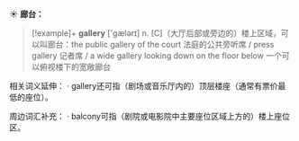 ☀ <span class="category">**廊台：**</span>
>[!example]+ <span class="vocabulary">**gallery**</span> ['ɡælərɪ] 
> <span class="definition">n. [C]（大厅后部或旁边的）楼上区域，可以叫廊台：</span>the public gallery of the court 法庭的公共旁听席 / press gallery 记者席 / a wide gallery looking down on the floor below 一个可以俯视楼下的宽敞廊台

相关词义延伸：
· gallery还可指（剧场或音乐厅内的）顶层楼座（通常有票价最低的座位）。

周边词汇补充：
· balcony可指（剧院或电影院中主要座位区域上方的）楼上座位区。
